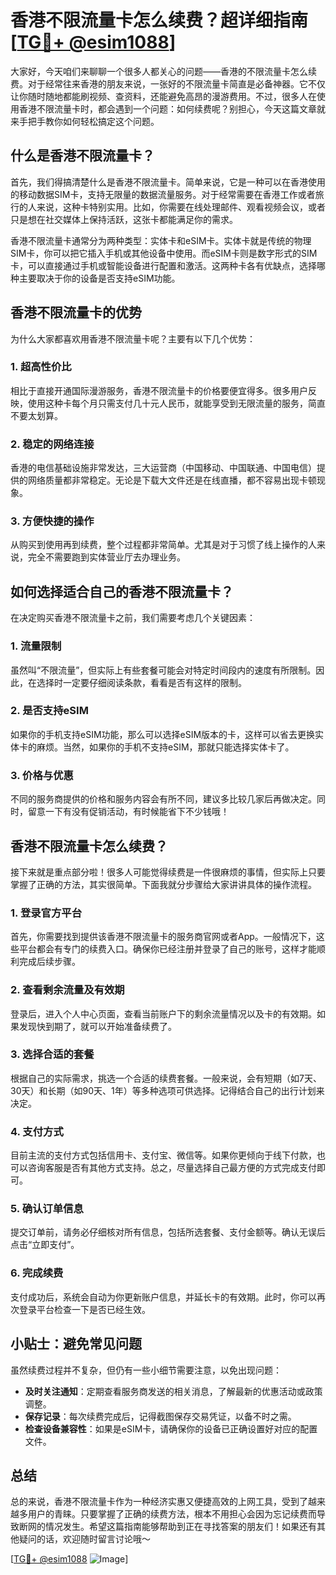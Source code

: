 # 香港不限流量卡怎么续费？超详细指南[[TG💪+ @esim1088](https://t.me/s/esim1088)]

大家好，今天咱们来聊聊一个很多人都关心的问题——香港的不限流量卡怎么续费。对于经常往来香港的朋友来说，一张好的不限流量卡简直是必备神器。它不仅让你随时随地都能刷视频、查资料，还能避免高昂的漫游费用。不过，很多人在使用香港不限流量卡时，都会遇到一个问题：如何续费呢？别担心，今天这篇文章就来手把手教你如何轻松搞定这个问题。

## 什么是香港不限流量卡？

首先，我们得搞清楚什么是香港不限流量卡。简单来说，它是一种可以在香港使用的移动数据SIM卡，支持无限量的数据流量服务。对于经常需要在香港工作或者旅行的人来说，这种卡特别实用。比如，你需要在线处理邮件、观看视频会议，或者只是想在社交媒体上保持活跃，这张卡都能满足你的需求。

香港不限流量卡通常分为两种类型：实体卡和eSIM卡。实体卡就是传统的物理SIM卡，你可以把它插入手机或其他设备中使用。而eSIM卡则是数字形式的SIM卡，可以直接通过手机或智能设备进行配置和激活。这两种卡各有优缺点，选择哪种主要取决于你的设备是否支持eSIM功能。

## 香港不限流量卡的优势

为什么大家都喜欢用香港不限流量卡呢？主要有以下几个优势：

### 1. 超高性价比

相比于直接开通国际漫游服务，香港不限流量卡的价格要便宜得多。很多用户反映，使用这种卡每个月只需支付几十元人民币，就能享受到无限流量的服务，简直不要太划算。

### 2. 稳定的网络连接

香港的电信基础设施非常发达，三大运营商（中国移动、中国联通、中国电信）提供的网络质量都非常稳定。无论是下载大文件还是在线直播，都不容易出现卡顿现象。

### 3. 方便快捷的操作

从购买到使用再到续费，整个过程都非常简单。尤其是对于习惯了线上操作的人来说，完全不需要跑到实体营业厅去办理业务。

## 如何选择适合自己的香港不限流量卡？

在决定购买香港不限流量卡之前，我们需要考虑几个关键因素：

### 1. 流量限制

虽然叫“不限流量”，但实际上有些套餐可能会对特定时间段内的速度有所限制。因此，在选择时一定要仔细阅读条款，看看是否有这样的限制。

### 2. 是否支持eSIM

如果你的手机支持eSIM功能，那么可以选择eSIM版本的卡，这样可以省去更换实体卡的麻烦。当然，如果你的手机不支持eSIM，那就只能选择实体卡了。

### 3. 价格与优惠

不同的服务商提供的价格和服务内容会有所不同，建议多比较几家后再做决定。同时，留意一下有没有促销活动，有时候能省下不少钱哦！

## 香港不限流量卡怎么续费？

接下来就是重点部分啦！很多人可能觉得续费是一件很麻烦的事情，但实际上只要掌握了正确的方法，其实很简单。下面我就分步骤给大家讲讲具体的操作流程。

### 1. 登录官方平台

首先，你需要找到提供该香港不限流量卡的服务商官网或者App。一般情况下，这些平台都会有专门的续费入口。确保你已经注册并登录了自己的账号，这样才能顺利完成后续步骤。

### 2. 查看剩余流量及有效期

登录后，进入个人中心页面，查看当前账户下的剩余流量情况以及卡的有效期。如果发现快到期了，就可以开始准备续费了。

### 3. 选择合适的套餐

根据自己的实际需求，挑选一个合适的续费套餐。一般来说，会有短期（如7天、30天）和长期（如90天、1年）等多种选项可供选择。记得结合自己的出行计划来决定。

### 4. 支付方式

目前主流的支付方式包括信用卡、支付宝、微信等。如果你更倾向于线下付款，也可以咨询客服是否有其他方式支持。总之，尽量选择自己最方便的方式完成支付即可。

### 5. 确认订单信息

提交订单前，请务必仔细核对所有信息，包括所选套餐、支付金额等。确认无误后点击“立即支付”。

### 6. 完成续费

支付成功后，系统会自动为你更新账户信息，并延长卡的有效期。此时，你可以再次登录平台检查一下是否已经生效。

## 小贴士：避免常见问题

虽然续费过程并不复杂，但仍有一些小细节需要注意，以免出现问题：

- **及时关注通知**：定期查看服务商发送的相关消息，了解最新的优惠活动或政策调整。
- **保存记录**：每次续费完成后，记得截图保存交易凭证，以备不时之需。
- **检查设备兼容性**：如果是eSIM卡，请确保你的设备已正确设置好对应的配置文件。

## 总结

总的来说，香港不限流量卡作为一种经济实惠又便捷高效的上网工具，受到了越来越多用户的青睐。只要掌握了正确的续费方法，根本不用担心会因为忘记续费而导致断网的情况发生。希望这篇指南能够帮助到正在寻找答案的朋友们！如果还有其他疑问的话，欢迎随时留言讨论哦～

[[TG💪+ @esim1088](https://t.me/s/esim1088) ![Image](https://i.postimg.cc/4NQfJmqS/Snipaste-2025-05-13-00-14-12.png)]